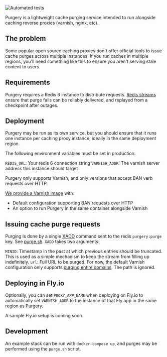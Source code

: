 ![Automated tests](https://github.com/soupedup/purgery/actions/workflows/test.yml/badge.svg)

Purgery is a lightweight cache purging service intended to run alongside caching reverse proxies (varnish, nginx, etc).

## The problem

Some popular open source caching proxies don't offer official tools to issue cache purges across multiple instances. If you run caches in multiple regions, you'll need something like this to ensure you aren't serving stale content to users.

## Requirements

Purgery requires a Redis 6 instance to distribute requests. [Redis streams](https://redis.io/topics/streams-intro) ensure that purge fails can be reliably delivered, and replayed from a checkpoint after outages.

## Deployment

Purgery may be run as its own service, but you should ensure that it runs one instance per caching proxy instance, ideally in the same deployment region.

The following environment variables must be set in production:

`REDIS_URL`: Your redis 6 connection string
`VARNISH_ADDR`: The varnish server address this instance should target

Purgery only supports Varnish, and only versions that accept BAN verb requests over HTTP.

[We provide a Varnish image](https://github.com/soupedup/varnish) with:

* Default configuration supporting BAN requests over HTTP
* An option to run Purgery in the same container alongside Varnish

## Issuing cache purge requests

Purging is done by a single [XADD](https://redis.io/commands/xadd) command sent to the redis `purgery:purge` key. See [purge.sh](https://github.com/soupedup/purgery/blob/main/purge.sh). `XADD` takes two arguments:

`MINID`: Timestamp in the past at which previous entries should be truncated. This is used as a simple mechanism to keep the stream from filling up indefinitely.
`url`: Full URL to be purged. For now, the default Varnish configuration only supports [purging entire domains](https://github.com/soupedup/varnish/blob/main/default.vcl#L25). The path is ignored.

## Deploying in Fly.io

Optionally, you can set `PROXY_APP_NAME` when deploying on Fly.io to automatically set `VARNISH_ADDR` to the instance of that Fly app in the same region as Purgery.

A sample Fly.io setup is coming soon.

## Development

An example stack can be run with `docker-compose up`, and purges may be performed using the `purge.sh` script.
